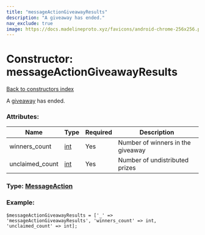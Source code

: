 ```yaml
---
title: "messageActionGiveawayResults"
description: "A giveaway has ended."
nav_exclude: true
image: https://docs.madelineproto.xyz/favicons/android-chrome-256x256.png
---
```

# Constructor: messageActionGiveawayResults  
[Back to constructors index](/API_docs/constructors/index.html)



A [giveaway](https://core.telegram.org/api/giveaways) has ended.

### Attributes:

| Name     |    Type       | Required | Description |
|----------|---------------|----------|-------------|
|winners\_count|[int](/API_docs/types/int.html) | Yes|Number of winners in the giveaway|
|unclaimed\_count|[int](/API_docs/types/int.html) | Yes|Number of undistributed prizes|



### Type: [MessageAction](/API_docs/types/MessageAction.html)


### Example:

```
$messageActionGiveawayResults = ['_' => 'messageActionGiveawayResults', 'winners_count' => int, 'unclaimed_count' => int];
```  
